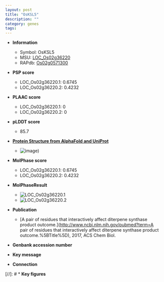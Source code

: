 ```yaml
---
layout: post
title: "OsKSL5"
description: ""
category: genes
tags: 
---
```


* **Information**  
    + Symbol: OsKSL5  
    + MSU: [LOC_Os02g36220](http://rice.plantbiology.msu.edu/cgi-bin/ORF_infopage.cgi?orf=LOC_Os02g36220)  
    + RAPdb: [Os02g0571300](http://rapdb.dna.affrc.go.jp/viewer/gbrowse_details/irgsp1?name=Os02g0571300)  

* **PSP score**  
    + LOC_Os02g36220.1: 0.6745 
    + LOC_Os02g36220.2: 0.4232 

* **PLAAC score**  
    + LOC_Os02g36220.1: 0 
    + LOC_Os02g36220.2: 0 

* **pLDDT score**
    + 85.7

* **[Protein Structure from AlphaFold and UniProt](https://www.uniprot.org/uniprotkb/Q6Z5J6/entry#structure)**
    + ![image](https://ricepsp.github.io/images/Q6/AF-Q6Z5J6-F1.png))

* **MolPhase score**
    + LOC_Os02g36220.1: 0.6745
    + LOC_Os02g36220.2: 0.4232

* **MolPhaseResult**
    + ![LOC_Os02g36220.1](https://ricepsp.github.io/pictures/LOC_Os02g/LOC_Os02g36220.1.png)
    + ![LOC_Os02g36220.2](https://ricepsp.github.io/pictures/LOC_Os02g/LOC_Os02g36220.2.png)

* **Publication**  
    + [A pair of residues that interactively affect diterpene synthase product outcome.](http://www.ncbi.nlm.nih.gov/pubmed?term=A pair of residues that interactively affect diterpene synthase product outcome.%5BTitle%5D), 2017, ACS Chem Biol.

* **Genbank accession number**  

* **Key message**  

* **Connection**  

[//]: # * **Key figures**  



